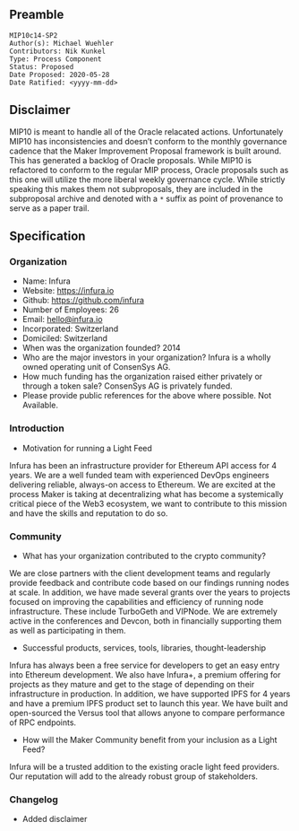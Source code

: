 ## Preamble

```
MIP10c14-SP2
Author(s): Michael Wuehler
Contributors: Nik Kunkel
Type: Process Component
Status: Proposed
Date Proposed: 2020-05-28
Date Ratified: <yyyy-mm-dd>
```

## Disclaimer
MIP10 is meant to handle all of the Oracle relacated actions. Unfortunately MIP10 has inconsistencies and doesn’t conform to the monthly governance cadence that the Maker Improvement Proposal framework is built around. This has generated a backlog of Oracle proposals. While MIP10 is refactored to conform to the regular MIP process, Oracle proposals such as this one will utilize the more liberal weekly governance cycle. While strictly speaking this makes them not subproposals, they are included in the subproposal archive and denoted with a `*` suffix as point of provenance to serve as a paper trail.

## Specification

### Organization

- Name: Infura
- Website: https://infura.io
- Github: https://github.com/infura
- Number of Employees: 26
- Email: hello@infura.io
- Incorporated: Switzerland
- Domiciled: Switzerland
- When was the organization founded? 2014
- Who are the major investors in your organization? Infura is a wholly owned operating unit of ConsenSys AG.
- How much funding has the organization raised either privately or through a token sale? ConsenSys AG is privately funded.
- Please provide public references for the above where possible. Not Available.

### Introduction

- Motivation for running a Light Feed

Infura has been an infrastructure provider for Ethereum API access for 4 years. We are a well funded team with experienced DevOps engineers delivering reliable, always-on access to Ethereum. We are excited at the process Maker is taking at decentralizing what has become a systemically critical piece of the Web3 ecosystem, we want to contribute to this mission and have the skills and reputation to do so.

### Community

- What has your organization contributed to the crypto community?

We are close partners with the client development teams and regularly provide feedback and contribute code based on our findings running nodes at scale. In addition, we have made several grants over the years to projects focused on improving the capabilities and efficiency of running node infrastructure. These include TurboGeth and VIPNode. We are extremely active in the conferences and Devcon, both in financially supporting them as well as participating in them.

- Successful products, services, tools, libraries, thought-leadership

Infura has always been a free service for developers to get an easy entry into Ethereum development. We also have Infura+, a premium offering for projects as they mature and get to the stage of depending on their infrastructure in production. In addition, we have supported IPFS for 4 years and have a premium IPFS product set to launch this year. We have built and open-sourced the Versus tool that allows anyone to compare performance of RPC endpoints.

- How will the Maker Community benefit from your inclusion as a Light Feed?

Infura will be a trusted addition to the existing oracle light feed providers. Our reputation will add to the already robust group of stakeholders.

### Changelog
- Added disclaimer